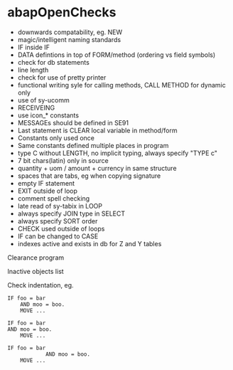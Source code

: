 abapOpenChecks
==============

- downwards compatability, eg. NEW
- magic/intelligent naming standards
- IF inside IF
- DATA defintions in top of FORM/method (ordering vs field symbols)
- check for db statements
- line length
- check for use of pretty printer
- functional writing syle for calling methods, CALL METHOD for dynamic only
- use of sy-ucomm
- RECEIVEING
- use icon_* constants
- MESSAGEs should be defined in SE91
- Last statement is CLEAR local variable in method/form
- Constants only used once
- Same constants defined multiple places in program
- type C without LENGTH, no implicit typing, always specify "TYPE c"
- 7 bit chars(latin) only in source
- quantity + uom / amount + currency in same structure
- spaces that are tabs, eg when copying signature
- empty IF statement
- EXIT outside of loop
- comment spell checking
- late read of sy-tabix in LOOP
- always specify JOIN type in SELECT
- always specify SORT order
- CHECK used outside of loops
- IF can be changed to CASE
- indexes active and exists in db for Z and Y tables


Clearance program

Inactive objects list


Check indentation, eg. 

```
IF foo = bar
    AND moo = boo.
    MOVE ...
  
IF foo = bar
AND moo = boo.
    MOVE ...
	
IF foo = bar
		    AND moo = boo.
    MOVE ...
```
